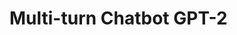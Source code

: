 # Multi-turn Chatbot GPT-2
<!-- ## 설명
본 코드는 Google Play Store Apps 리뷰 데이터 바탕으로 pre-trained BERT 모델을 fine-tuning하여 긍정, 보통, 부정 감성 분류 모델을 제작합니다.
본 프로젝트에 사용한 BERT 모델은 [Hugging Face BERT의 "bert-base-uncased" pre-trained 모델](https://huggingface.co/docs/transformers/model_doc/bert)입니다.
BERT 기반 감성 분류 모델과 pre-trained BERT 사용에 대한 설명은 [Pre-trained BERT Fine-tuning을 통한 Google Play Store Apps 리뷰 감성 분류](https://ljm565.github.io/contents/bert3.html)를 참고하시기 바랍니다.
<br><br><br>

## 모델 종류
* ### Pre-trained BERT
    긍정, 보통, 부정의 3가지 감정을 분류하기 위해 Hugging Face pre-trained BERT를 fine-tuning 합니다.
<br><br><br>


## 토크나이저 종류
* ### Wordpiece Tokenizer
    Hugging Face의 pre-trained wordpiece 토크나이저를 사용합니다.
<br><br><br>

## 사용 데이터
* 실험으로 사용하는 데이터는 [Google Play Store App review](https://curiousily.com/posts/sentiment-analysis-with-bert-and-hugging-face-using-pytorch-and-python/) 데이터입니다. 5점 만점 평점 중, 3점 미만은 부정, 3점 초과는 긍정, 3점은 보통으로 분류하여 사용합니다.
<br><br><br>


## 사용 방법
* ### 학습 방법
    학습을 시작하기 위한 argument는 4가지가 있습니다.<br>
    * [-d --device] {cpu, gpu}, **필수**: 학습을 cpu, gpu로 할건지 정하는 인자입니다.
    * [-m --mode] {train, test}, **필수**: 학습을 시작하려면 train, 학습된 모델을 가지고 있어서 loss, accuracy, sample을 보고싶은 경우에는 test로 설정해야합니다. test를 사용할 경우, [-n, --name] 인자가 **필수**입니다.
    * [-c --cont] {1}, **선택**: 학습이 중간에 종료가 된 경우 다시 저장된 모델의 체크포인트 부분부터 학습을 시작할 수 있습니다. 이 인자를 사용할 경우 -m train 이어야 합니다. 
    * [-n --name] {name}, **선택**: 이 인자는 -c 1 혹은 -m test 경우 사용합니다.
    중간에 다시 불러서 학습을 할 경우 모델의 이름을 입력하고, test를 할 경우에도 test 할 모델의 이름을 입력해주어야 합니다(최초 학습시 src/config.json에서 정한 모델의 이름의 폴더가 형성되고 그 폴더 내부에 모델 및 모델 파라미터가 json 파일로 형성 됩니다).<br><br>

    터미널 명령어 예시<br>
    * 최초 학습 시
        ```
        python3 src/main.py -d cpu -m train
        ```
    * 중간에 중단 된 모델 이어서 학습 시
        <br>주의사항: config.json을 수정해야하는 일이 발생 한다면 base_path/src/config.json이 아닌, base_path/src/model/{model_name}/{model_name}.json 파일을 수정해야 합니다.
        ```
        python3 src/main.py -d gpu -m train -c 1 -n {model_name}
        ```
    * 최종 학습 된 모델의 test set에 대한 loss, accuracy를 확인할 시
        <br>주의사항: config.json을 수정해야하는 일이 발생 한다면 base_path/src/config.json이 아닌, base_path/src/model/{model_name}/{model_name}.json 파일을 수정해야 수정사항이 반영됩니다.
        ```
        python3 src/main.py -d cpu -m test -n {model_name}
        ```
    <br><br>

* ### 모델 학습 조건 설정 (config.json)
    **주의사항: 최초 학습 시 config.json이 사용되며, 이미 한 번 학습을 한 모델에 대하여 parameter를 바꾸고싶다면 base_path/model/{model_name}/{model_name}.json 파일을 수정해야 합니다.**
    * pretrained_model: bert-base-uncased, bert-base-cased, bert-large-uncased 등 pre-trained BERT 모델 선택.
    * base_path: 학습 관련 파일이 저장될 위치.
    * model_name: 학습 모델이 저장될 파일 이름 설정. 모델은 base_path/src/model/{model_name}/{model_name}.pt 로 저장.
    * loss_data_name: 학습 시 발생한 loss data를 저장하기 위한 이름 설정. base_path/src/loss/{loss_data_name}.pkl 파일로 저장. 내부에 중단된 학습을 다시 시작할 때, 학습 과정에 발생한 loss 데이터를 그릴 때 등 필요한 데이터를 dictionary 형태로 저장.
    * max_len: 토큰화 된 리뷰 데이터의 최대 길이.
    * n_class: 분류할 카테고리 수. 현재는 긍정, 보통, 부정이므로 3.
    * batch_size: batch size 지정.
    * epochs: 학습 epoch 설정.
    * lr: learning rate 지정.
    * early_stop_criterion: validation set의 최대 accuracy를 내어준 학습 epoch 대비 설정된 숫자만큼 epoch이 지나도 나아지지 않을 경우 학습 조기 종료.
    * result_num: 모델 테스트 시, 결과를 보여주는 sample 개수.
    <br><br><br>


## 결과
* ### Sentiment Classification BERT 모델 결과
    * Loss History<br>
    <img src="images/loss.png" width="80%"><br><br>

    * Accuracy History<br>
    <img src="images/acc.png" width="80%"><br><br>
    
    * 최종 Test Set Statistics<br>
        Validation set accuracy가 가장 높았던 11 epoch 모델을 test set에 적용한 결과<br><br>
        Acc: 0.86<br>
        ```
                      precision    recall  f1-score   support

            negative       0.84      0.92      0.88       514
            mediocre       0.84      0.77      0.81       529
            positive       0.91      0.90      0.90       533

            accuracy                           0.86      1576
           macro avg       0.86      0.86      0.86      1576
        weighted avg       0.86      0.86      0.86      1576
        ```
        <img src="images/statistics.png" width="100%"><br><br>

    * 결과 샘플<br>
        ```
        # sample 1
        review: [CLS] i had paid once for this app and had login to it. now i have another mobile and want to use my acount on this device, but this app asket to pay first before login. should i pay each time i change my device? [SEP]
        gt    : negative
        pred  : negative


        # sample 2
        review: [CLS] i got this app to track my medication and it's perfect! i can set up how i want to take each medicine ( yes / no or quantity ), see the start date and adherence in the summary view, and even track side effects and effectiveness each day then see them in a chronological list in the sunmary. and the best part is that it's not tied to some medical database! added bonus : i can track real to - dos as well. overall, love this app! [SEP]
        gt    : positive
        pred  : positive


        # sample 3
        review: [CLS] great app [SEP]
        gt    : positive
        pred  : positive
        ```
    <br><br>



<br><br><br> -->